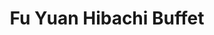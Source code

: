 ---
layout: place
title: "Fu Yuan Hibachi Buffet"
permalink: /indiana/plainfield/fu-yuan-hibachi-buffet.html
stateAbbr: IN
stateName: Indiana
cityName: Plainfield
place_id: ChIJ2cQVVkmkbIgRZgoOlogFiKs
photos:
  - name: >-
      places/ChIJ2cQVVkmkbIgRZgoOlogFiKs/photos/AeeoHcKl4Hx7qQ7hXmPhc2FjNjGJxl3uqOGB0fPLUBAwG2gDNVs8faVGQlakPCRIrSRs2gdKrvrp3cVylaCV2vtMD6Kb_eIeYa8DZoxmoEZSf7jbw6VgcLzFgrqRw-Ro0y-C-86eE-2epwAFjvH6BfmzcFotimUkoLre8DSLbZxtFmI4sg_9T7OPJ7IkKFN4rTaLagD0v2F_gcQu-8yogfovaQjgfZwwSLtzbtBCcvCwIMr-B5lm5WfrENPYFvcIw0q8K0xu62F2_GJ4TUBg-RxARBPHAbeGi9X2MrqlfM0bvK3mszNx3dIIqwUAYVIy82wkBwTHUkFxLGi-WnI-SSUyFvuuM5OltT6XHLqOdXAm5zqCysbzt8JoqEoaWGHUSRnDUV0o6s9brLfjtVXiLyQi-GlRDdNpqrmRVTi_iWiQZAU
    widthPx: 4032
    heightPx: 3024
    authorAttributions:
      - displayName: Maria143 Enrique
        uri: https://maps.google.com/maps/contrib/110686748679157238791
        photoUri: >-
          https://lh3.googleusercontent.com/a-/ALV-UjUaHAC8H-JRgkRDiDsHJSXZGW76i08fDTtLHqKvBY1lx2LR1lgC=s100-p-k-no-mo
    flagContentUri: >-
      https://www.google.com/local/imagery/report/?cb_client=maps_api_places.places_api&image_key=!1e10!2sCIHM0ogKEICAgIDE7am0NA&hl=en-US
    googleMapsUri: >-
      https://www.google.com/maps/place//data=!3m4!1e2!3m2!1sCIHM0ogKEICAgIDE7am0NA!2e10!4m2!3m1!1s0x886ca4495615c4d9:0xab880588960e0a66
  - name: >-
      places/ChIJ2cQVVkmkbIgRZgoOlogFiKs/photos/AeeoHcJ-bmTwsd0bF4ZXWdbcxwUZ_nX49Cwd5dnFp7SqeM_3iUXDDA083znP9BkaDoYV3_iaGGvXpmPZQvChqoExC9-nJEgKy-Mv7YQymfgnn1LmnfOiPSkL2kgwLJqhW_vQGOInNedFNEhDZLSgaPm1cBtc-gggj48gxE6jr__0RPrm3Mxz9OXbihtqZWNnCo6POi9is_4aVBr50GuxdFVqClP1SMu9giYcaEvo7Mv4CNqC1wg0tL1btEcwvNGTYxG3vpXQBGy1LZUfkfC-NKWtySm6mY6-qJqPmCha3c5fw9rt-vUtKlgYq03dxzqnQVleNWBR59PpHiWxjp8wG4SEX3CM186Rv9pyBBmQwyGbLg_3VVJTINY68GVhO6uwefytQCHsX_C1Ps4JavN32BJCsRei0HIHQVwgR4j5Orx6vFBjCQ
    widthPx: 4032
    heightPx: 3024
    authorAttributions:
      - displayName: Nooroodin84
        uri: https://maps.google.com/maps/contrib/110365450446427215090
        photoUri: >-
          https://lh3.googleusercontent.com/a-/ALV-UjUJVDbUi81cpXRBpBf4GZ9-XBE9WhpQwAgeQ8r-OBVPdUAQtJ01Jw=s100-p-k-no-mo
    flagContentUri: >-
      https://www.google.com/local/imagery/report/?cb_client=maps_api_places.places_api&image_key=!1e10!2sCIHM0ogKEICAgIDhspPaMQ&hl=en-US
    googleMapsUri: >-
      https://www.google.com/maps/place//data=!3m4!1e2!3m2!1sCIHM0ogKEICAgIDhspPaMQ!2e10!4m2!3m1!1s0x886ca4495615c4d9:0xab880588960e0a66
  - name: >-
      places/ChIJ2cQVVkmkbIgRZgoOlogFiKs/photos/AeeoHcKnfajbPHRJNbuioCPPNvVkUzvavy81CHUlw20ISOb985E2uD--YGS7OGRLrRDKs4AoVayCzhCWfBvyTJkxX97rVPT4uUmnXllI7HNrp1aT_E6zAokrJ0Ff3lmm9dyB7kPOba_sLcWDdq6sVBW1gxj3nX1390Pcc0uqcOKIlJbskzstTBHmhd52QQWKT-wdBUtLgQSfxGyvrbMLD_T9ogU4gmu9r4xqY8wXpajfLbCfP8BDfl-942mW5Jx7GCPL9PPrCe02bp2HEJSVXP7wr2ddI3ld9nssNUjB0iCgNkZ6ht6uxj4I3d_fbkEpMgr2bCkHEwOMcINhjnw6PX84gQkMKFP1x5s_CHIw-tIYdBdOCwZZV5r3QoA3ohwSNe6b1bjCkc_FceYfiPerbDjxeffCDwLqVoOwnpHqWkZ8FVD_eg
    widthPx: 4000
    heightPx: 3000
    authorAttributions:
      - displayName: Magnificent Smith
        uri: https://maps.google.com/maps/contrib/101244357212095388650
        photoUri: >-
          https://lh3.googleusercontent.com/a/ACg8ocJnhJ3xLso2Gw9L1dktd4FameGQjZkEAVoyjwe3KPujhrkc-w=s100-p-k-no-mo
    flagContentUri: >-
      https://www.google.com/local/imagery/report/?cb_client=maps_api_places.places_api&image_key=!1e10!2sCIHM0ogKEICAgIDn0e_WPw&hl=en-US
    googleMapsUri: >-
      https://www.google.com/maps/place//data=!3m4!1e2!3m2!1sCIHM0ogKEICAgIDn0e_WPw!2e10!4m2!3m1!1s0x886ca4495615c4d9:0xab880588960e0a66
  - name: >-
      places/ChIJ2cQVVkmkbIgRZgoOlogFiKs/photos/AeeoHcKgNjxddG4ELqCoNU1UGL5DyHGs15MXn7q4fbhfwMigJk2AdaZzaYVPzxGHuhYAvOmGhVevQ92dUhzMWdfZz11zK2lZyc0zyPAjeHRFqo1Jl1KFL-cBc5jAU1JhjaBRH8i3CXM6YfD3rFCG2wxdidhfaEx5h9nJ_ZiVAa2xbZRhcUtggzrsxiu4NivrWGLYE6Z5cJveyRtiWjTcGokCDONhzrShD9ukD-UQQpJ17UlnielxjsRMaSZtbf89FRI2vmXRUm4QZs-QXuKkQwjVR2byEsaxV0tJhVaNSs__FYWUAo0o3k-slTYBq2m185ZVjsE4Jo03_PoDaEWFdeFwDZHBZvZ1gCmyvIh8DXRnxOttV7DxGfXhOKcUvJORrNdiiWgZVNYRCKD5n4G5rdknogVglfNN-wpRdSUIqtWfVTwpyQ
    widthPx: 4080
    heightPx: 3072
    authorAttributions:
      - displayName: MC
        uri: https://maps.google.com/maps/contrib/105441240955004363983
        photoUri: >-
          https://lh3.googleusercontent.com/a-/ALV-UjWxNQ_ItlIL12YZNEiGwM2p9CRZynrBpovJG5VQcAvAKwQP3a7r=s100-p-k-no-mo
    flagContentUri: >-
      https://www.google.com/local/imagery/report/?cb_client=maps_api_places.places_api&image_key=!1e10!2sCIHM0ogKEICAgICbqcaceg&hl=en-US
    googleMapsUri: >-
      https://www.google.com/maps/place//data=!3m4!1e2!3m2!1sCIHM0ogKEICAgICbqcaceg!2e10!4m2!3m1!1s0x886ca4495615c4d9:0xab880588960e0a66
  - name: >-
      places/ChIJ2cQVVkmkbIgRZgoOlogFiKs/photos/AeeoHcI2PUa7lGmWb4o3ALnnhYyMomm-lTRFGNpyu1XiAI1LRvPrSNNj6Xm1M1boLFtk2orVeLapLy1ddJZdqtkQN28QfMKNH8GaX03WutPasAs0smpmZwNRxGUjeTltpVdLTvrbJd4I1RqbyTlQFEBSk-_Zae9BtoumzWXN5TvPYBE47kEc2xUBqXmBGEW560IQfMXoTbzCgQ5kF9FxT6UROSUW__Pm8UG41Rj-nfxUqZcoUDlgbRE8XTFGJlr-5nSAooIUgJ-5L6P4Cfho7KVWcfjagIkFOxAFtvCumpEvQMj3QNwPlJhsxrFjIbzlxmbiqC-GxtN-NLRcX6QzssegAae6mbcmlia7E-eXcAc3eSlmOgsFMddwIAR6oWpU1eYr1I_xZpzvcHMbNtfi8ShHUtTnEJCw-3tjt_I4Qs7lx0rrAw
    widthPx: 4032
    heightPx: 1908
    authorAttributions:
      - displayName: John Patton
        uri: https://maps.google.com/maps/contrib/109563920437519386004
        photoUri: >-
          https://lh3.googleusercontent.com/a-/ALV-UjWvn9PbbF-WqYyrnp9-9aRLYVM52-Mos1XS_bzwzxRDXI9cWafU0g=s100-p-k-no-mo
    flagContentUri: >-
      https://www.google.com/local/imagery/report/?cb_client=maps_api_places.places_api&image_key=!1e10!2sCIHM0ogKEICAgID23sj_Yw&hl=en-US
    googleMapsUri: >-
      https://www.google.com/maps/place//data=!3m4!1e2!3m2!1sCIHM0ogKEICAgID23sj_Yw!2e10!4m2!3m1!1s0x886ca4495615c4d9:0xab880588960e0a66
  - name: >-
      places/ChIJ2cQVVkmkbIgRZgoOlogFiKs/photos/AeeoHcKv6y6H3qaJZGjSp6v3wqDqqggoB5AzDbzCIwD3IRsfu4xoBoskTrMu9x87cKnHfWSXIjB-zTxGqWhJqYz65Pq2n-M9Pwh3z4W7K3f9DfypffSM09OqW_n5dxD7HyetvMBKCkolfG5G6tAFGNVLreCfWOVfn5r7e48HNgMvoBHciz6__NPHOlt9cgWM2hgYGzv0dU9jFdhfhCB8NNNrBU_AaCCff_YJBCZfY7KcavSMKTjIvhQZZxdq79xt1GPySnuLjzem1IbdmIaLcCgpu495VwyCKRNIXF4ksBB37BXfn-bQXB_wanadlaVoiRgWQeQTxRAzxhBrmc5tvSuCRTl_CQPg7iYlyujPFmoOb3HC1zPe3OD4lw2jrmzw-X7Rg-3QhmSTOICxKeYOpHsd_w-vC49h1NYrUmS96xPw7U47hQ
    widthPx: 4080
    heightPx: 3072
    authorAttributions:
      - displayName: Daniel Watson
        uri: https://maps.google.com/maps/contrib/105147023118361223522
        photoUri: >-
          https://lh3.googleusercontent.com/a-/ALV-UjUA7Dz7g286MoZ2acOrqppfVi9SollvuYf-Q3eGZRi2qhTxgDNcPg=s100-p-k-no-mo
    flagContentUri: >-
      https://www.google.com/local/imagery/report/?cb_client=maps_api_places.places_api&image_key=!1e10!2sCIHM0ogKEICAgICT09_VEA&hl=en-US
    googleMapsUri: >-
      https://www.google.com/maps/place//data=!3m4!1e2!3m2!1sCIHM0ogKEICAgICT09_VEA!2e10!4m2!3m1!1s0x886ca4495615c4d9:0xab880588960e0a66
  - name: >-
      places/ChIJ2cQVVkmkbIgRZgoOlogFiKs/photos/AeeoHcICglXjCk-PYYplkHK7TwUMXNLTk9NAGOyJjrrn68EZ1AO3zlHATJO9GVXhTnaIY9-rukBC8tgKXCNZqTTPnvWr49ENoUjsx40GNhtGV6k0RXh6lvUUMXB_kqtCmdYEcvcWC8J3Wxk6JHEICEJpstZrvY9xTOvmKohrfAJRKvxJshPNYwHseroego0JiN4GY-JyN9N5xZZ1TJzGexw5cRv_HAdlgJfYF0J_A0vdTkA5bVvUcw4Uib2xMIPLZ5BnQQ55K4PunGsQms7w-uBaKZ0BEgJhlTwPQ1SepeVwpmyzDVyqI8aWAXLj4D27YvFzn68rzM4IaZrF489ZQh2Qp4aFIBumDWIquWEGYiu9CWe0I7pYR0bBO-_tfAEQUw76YeUA2RIsvC1xW3kAaW0LaDfIapFVPcGyv4HkTKlFs4VJuw
    widthPx: 3468
    heightPx: 4624
    authorAttributions:
      - displayName: Jesse Felmy
        uri: https://maps.google.com/maps/contrib/113421734768186138766
        photoUri: >-
          https://lh3.googleusercontent.com/a-/ALV-UjXz4YiiWnpDPrBBRQqGArAxqqPT4qv-ShBbkolYRX3WytIW7CXH=s100-p-k-no-mo
    flagContentUri: >-
      https://www.google.com/local/imagery/report/?cb_client=maps_api_places.places_api&image_key=!1e10!2sCIHM0ogKEICAgICWvPDFNg&hl=en-US
    googleMapsUri: >-
      https://www.google.com/maps/place//data=!3m4!1e2!3m2!1sCIHM0ogKEICAgICWvPDFNg!2e10!4m2!3m1!1s0x886ca4495615c4d9:0xab880588960e0a66
  - name: >-
      places/ChIJ2cQVVkmkbIgRZgoOlogFiKs/photos/AeeoHcI-qs5cGZWKJxZC_5QvUKrmZfRBCsf0Glx7UtmjiDAxEcoFQH3RxmgJPTfqQlpVFtRzySLgeIF0amcCyamtrx-BJBtuUR6NZpvq9Yee_4-j3nS9sexbWQG0NmcQG9hiREVGOuE7SrTrfIeSExrewqz05a08x4_tGAtZW_AAt3_XmoiUl3qVnhF1zMyW2BEYWZIwlirCnvxWYwLPldAIJ6eWLS2gZV62ilhYuvADYJtXbPj3OH94-7LbScIjSoAVz9-sIj2R7xCulbg9Uap7CFmzn7czXlBLYI0dW0WXne8ew3ek5grwSgyRWp1FUyrIQmGXeMxZOUgSQ07jyR8x7OzQX0loIJQmEqx50gwAKTsaG3PezounkkInER51jJ6YsNBfmZ5no243D6qcn55wRYDzAhGJMmx3wOyDTzN811DPaZOb
    widthPx: 4032
    heightPx: 3024
    authorAttributions:
      - displayName: Diana Voloshyna
        uri: https://maps.google.com/maps/contrib/109435972479917259777
        photoUri: >-
          https://lh3.googleusercontent.com/a-/ALV-UjW8H9oS1iHZewK1NM-CM73_qbNYPOZefTX7XMubr5Ch2-pLwByuqQ=s100-p-k-no-mo
    flagContentUri: >-
      https://www.google.com/local/imagery/report/?cb_client=maps_api_places.places_api&image_key=!1e10!2sCIHM0ogKEICAgIDmzr_0lAE&hl=en-US
    googleMapsUri: >-
      https://www.google.com/maps/place//data=!3m4!1e2!3m2!1sCIHM0ogKEICAgIDmzr_0lAE!2e10!4m2!3m1!1s0x886ca4495615c4d9:0xab880588960e0a66
  - name: >-
      places/ChIJ2cQVVkmkbIgRZgoOlogFiKs/photos/AeeoHcKKdc5tObaZa_amfw4qVPZUua7XXUfVDMDvF-x45SlD11dgiT0PkSocDUN9OiszbPfmemyhOszhsMNXLXWnkxZlPrPlVWxz18wMh_sqXf1wdpXV8iK78h2-6a_2mEb-IqDy_ipDPxtJsSi_bIUsM7lBrR1Z8HK3s9npVAFAFEB-iNF8Cq5_gsMrfmK6PwWkBo3OHz_fJdIclHSV81GAvhLNC8AScXeMuAwMnqAR74nqhnmmqn1WxoP-DQFadM_G3p5zGKfbdJ2Sy1jTz9Y-GWpYEdGWBSbpGKy93DnExb3EqN0viJzkaFsK4n8b2uJp6vZrk6fIDdaPPCX4UP8SulhNQoNzgIUaxg2bx1hYInhnImJ6-DAnoyZ4vm62V8u0O66YQucqKy8X_7H2xuPYppUTrL-LK9FBXhnZj7lDqhkwjw
    widthPx: 2268
    heightPx: 4032
    authorAttributions:
      - displayName: Ariale Schell
        uri: https://maps.google.com/maps/contrib/102929599524455777473
        photoUri: >-
          https://lh3.googleusercontent.com/a-/ALV-UjVe5vlAFI_If6-RCiWsoQj8JgJdm9Syn8X8bxENFDqivhKa7slEbw=s100-p-k-no-mo
    flagContentUri: >-
      https://www.google.com/local/imagery/report/?cb_client=maps_api_places.places_api&image_key=!1e10!2sCIHM0ogKEICAgIChj-iPNw&hl=en-US
    googleMapsUri: >-
      https://www.google.com/maps/place//data=!3m4!1e2!3m2!1sCIHM0ogKEICAgIChj-iPNw!2e10!4m2!3m1!1s0x886ca4495615c4d9:0xab880588960e0a66
  - name: >-
      places/ChIJ2cQVVkmkbIgRZgoOlogFiKs/photos/AeeoHcJDltdtpsmF4FrLfL3DigvvjWVpmtsPB1pqPNU6tWX2o_3iC0ctC_8AF4RfEHW-iteK-9iBiCDUwEtYO-kIeWvPUIaBx2amorf_zmCiPisHGyYRKf1mQziEcb1W0mH7qmsj75x0lDIcXAmAVv3HYYSjRBRVQXEkN5oVGKTJIIUJemE-URmbeMk6r04MreBfYX1qLDM5U5fZ4SR8FfdZ_qaZ7lYwFTyVKXlHaDLQQKfRmaL8dZ2SiLGOIDfyDIZgjWw_-a-saf0yTvd7UtWcBGDb7rrLjeNyBWr4h4uTa5kfSfVNSZgYoKQS7-I1T0PyegbbNGPOpqgJyr82UIbcqLytpPlqNDVSeXSD7aT6bffu9B_WKxnUVFL2AeF6UHLnFXq6oUS8llboIWa8n3P4917SYzNg3-b61QWMvTFPltUWa5Gs
    widthPx: 4032
    heightPx: 3024
    authorAttributions:
      - displayName: Flighest One
        uri: https://maps.google.com/maps/contrib/117621040524208925489
        photoUri: >-
          https://lh3.googleusercontent.com/a-/ALV-UjUWDepJGVysUD-74EAjTXE53aQsHqbsj4svVdCENbW0KONuLZnJ7w=s100-p-k-no-mo
    flagContentUri: >-
      https://www.google.com/local/imagery/report/?cb_client=maps_api_places.places_api&image_key=!1e10!2sCIHM0ogKEICAgIDE5b_snwE&hl=en-US
    googleMapsUri: >-
      https://www.google.com/maps/place//data=!3m4!1e2!3m2!1sCIHM0ogKEICAgIDE5b_snwE!2e10!4m2!3m1!1s0x886ca4495615c4d9:0xab880588960e0a66
address: 2535 E Main St, Plainfield, IN 46168, USA
street: 2535 E Main St
city: Plainfield
state: IN
zip: '46168'
country: USA
neighborhood: null
latitude: '39.713625'
longitude: '-86.362457'
accessibility_options:
  wheelchairAccessibleParking: true
  wheelchairAccessibleEntrance: true
  wheelchairAccessibleRestroom: true
  wheelchairAccessibleSeating: true
business_status: OPERATIONAL
name: Fu Yuan Hibachi Buffet
google_maps_links:
  directionsUri: >-
    https://www.google.com/maps/dir//''/data=!4m7!4m6!1m1!4e2!1m2!1m1!1s0x886ca4495615c4d9:0xab880588960e0a66!3e0
  placeUri: https://maps.google.com/?cid=12360135261509519974
  writeAReviewUri: >-
    https://www.google.com/maps/place//data=!4m3!3m2!1s0x886ca4495615c4d9:0xab880588960e0a66!12e1
  reviewsUri: >-
    https://www.google.com/maps/place//data=!4m4!3m3!1s0x886ca4495615c4d9:0xab880588960e0a66!9m1!1b1
  photosUri: >-
    https://www.google.com/maps/place//data=!4m3!3m2!1s0x886ca4495615c4d9:0xab880588960e0a66!10e5
primary_type: Japanese Restaurant
opening_hours:
  regular: null
  current: null
secondary_opening_hours:
  regular:
    weekdayDescriptions: null
    type: null
  current:
    weekdayDescriptions: null
    type: null
phone: (317) 742-5558
price_level: PRICE_LEVEL_MODERATE
price_range: $10 &ndash; $20
rating: '4.0'
rating_count: 1845
website: https://fuyuanhibachi.shop/
description: >-
  Japanese BBQ house with an expansive lunch & dinner buffet including sushi &
  fried rice dishes.
reviews:
  - name: >-
      places/ChIJ2cQVVkmkbIgRZgoOlogFiKs/reviews/ChZDSUhNMG9nS0VJQ0FnSUNicWNhY0NnEAE
    relativePublishTimeDescription: 8 months ago
    rating: 2
    text:
      text: >-
        Well let's start with the good part. I went on a Sunday for lunch. 
        Dessert was good and each dish was served hot. Now to the ugh part.
        Every dish didn't look like it had any care when cooked. The taste was
        definitely missing something. My favorite Chinese take out has more love
        given to it. The sushi looked like it sat there for a while.  I tried
        the hibachi where you get your own ingredients expecting you made
        something yummy but my first bite I spit it in my napkin. I didn't
        bother to just go with swallowing it.    Seafood was plentiful but small
        in comparison.  General Tai's and coconut shrimp were overdone and too
        much breading.  Noodles were bland and small.  Soup was basic and again
        lacked flavor.  I wasn't feeling the Chinese food so went with
        American.  What could go wrong right?  Mac and cheese was cold and
        mashed potatoes definitely had the came out of a bag taste. Gravy did as
        well. I'd get new chefs. I'm not sure how this place gets amazing
        reviews.  For me to come all the way to Plainfield I truly expected
        something much better. I won't be back. I'd travel up north or south to
        get something more edible for the money.
      languageCode: en
    originalText:
      text: >-
        Well let's start with the good part. I went on a Sunday for lunch. 
        Dessert was good and each dish was served hot. Now to the ugh part.
        Every dish didn't look like it had any care when cooked. The taste was
        definitely missing something. My favorite Chinese take out has more love
        given to it. The sushi looked like it sat there for a while.  I tried
        the hibachi where you get your own ingredients expecting you made
        something yummy but my first bite I spit it in my napkin. I didn't
        bother to just go with swallowing it.    Seafood was plentiful but small
        in comparison.  General Tai's and coconut shrimp were overdone and too
        much breading.  Noodles were bland and small.  Soup was basic and again
        lacked flavor.  I wasn't feeling the Chinese food so went with
        American.  What could go wrong right?  Mac and cheese was cold and
        mashed potatoes definitely had the came out of a bag taste. Gravy did as
        well. I'd get new chefs. I'm not sure how this place gets amazing
        reviews.  For me to come all the way to Plainfield I truly expected
        something much better. I won't be back. I'd travel up north or south to
        get something more edible for the money.
      languageCode: en
    authorAttribution:
      displayName: MC
      uri: https://www.google.com/maps/contrib/105441240955004363983/reviews
      photoUri: >-
        https://lh3.googleusercontent.com/a-/ALV-UjWxNQ_ItlIL12YZNEiGwM2p9CRZynrBpovJG5VQcAvAKwQP3a7r=s128-c0x00000000-cc-rp-mo-ba6
    publishTime: '2024-07-28T18:00:16.974536Z'
    flagContentUri: >-
      https://www.google.com/local/review/rap/report?postId=ChZDSUhNMG9nS0VJQ0FnSUNicWNhY0NnEAE&d=17924085&t=1
    googleMapsUri: >-
      https://www.google.com/maps/reviews/data=!4m6!14m5!1m4!2m3!1sChZDSUhNMG9nS0VJQ0FnSUNicWNhY0NnEAE!2m1!1s0x886ca4495615c4d9:0xab880588960e0a66
  - name: >-
      places/ChIJ2cQVVkmkbIgRZgoOlogFiKs/reviews/ChZDSUhNMG9nS0VJQ0FnTUNBbGZ2akhBEAE
    relativePublishTimeDescription: 2 months ago
    rating: 2
    text:
      text: >-
        The staff were friendly! The bathrooms were not so appealing. There was
        literal duct tape holding things together in the bathroom. The
        restaurant itself was not bad as far as decorations and environment go.
        There was a nasty smell near the table my family and I were sitting at.
        It smelled like sewage. Not a fun smell, glad it didn't make an
        appearance until we finished eating. The food... none of it was hot.
        None of it had flavor and it was chewy. I didn't finish my plate because
        it just wasn't good and I was a bit fearful of getting sick because the
        hot food was not hot. The buffet line did not have any food labeled and
        there was a long hair stuck to one of the serving tongs in one of the
        food dishes. The cost is kind of expensive for the quality of food
        you're getting. The bill came out to $50 and some change for two adults
        and a child plus the cost of drinks. This totals around $15 and some
        change per adult. The food was not worth this. I came here because it
        was rated 4 stars.. after eating here, I have no idea why! Won't be
        returning.
      languageCode: en
    originalText:
      text: >-
        The staff were friendly! The bathrooms were not so appealing. There was
        literal duct tape holding things together in the bathroom. The
        restaurant itself was not bad as far as decorations and environment go.
        There was a nasty smell near the table my family and I were sitting at.
        It smelled like sewage. Not a fun smell, glad it didn't make an
        appearance until we finished eating. The food... none of it was hot.
        None of it had flavor and it was chewy. I didn't finish my plate because
        it just wasn't good and I was a bit fearful of getting sick because the
        hot food was not hot. The buffet line did not have any food labeled and
        there was a long hair stuck to one of the serving tongs in one of the
        food dishes. The cost is kind of expensive for the quality of food
        you're getting. The bill came out to $50 and some change for two adults
        and a child plus the cost of drinks. This totals around $15 and some
        change per adult. The food was not worth this. I came here because it
        was rated 4 stars.. after eating here, I have no idea why! Won't be
        returning.
      languageCode: en
    authorAttribution:
      displayName: bre nicole
      uri: https://www.google.com/maps/contrib/113944160118888426162/reviews
      photoUri: >-
        https://lh3.googleusercontent.com/a/ACg8ocKHzPlByEa6IQCw38LWlIPZ4QZp7Dk2mRuomVu1njtvgVIoJA=s128-c0x00000000-cc-rp-mo
    publishTime: '2025-02-02T20:05:06.921382Z'
    flagContentUri: >-
      https://www.google.com/local/review/rap/report?postId=ChZDSUhNMG9nS0VJQ0FnTUNBbGZ2akhBEAE&d=17924085&t=1
    googleMapsUri: >-
      https://www.google.com/maps/reviews/data=!4m6!14m5!1m4!2m3!1sChZDSUhNMG9nS0VJQ0FnTUNBbGZ2akhBEAE!2m1!1s0x886ca4495615c4d9:0xab880588960e0a66
  - name: >-
      places/ChIJ2cQVVkmkbIgRZgoOlogFiKs/reviews/ChdDSUhNMG9nS0VJQ0FnSUN4dGZxSDNRRRAB
    relativePublishTimeDescription: a year ago
    rating: 5
    text:
      text: >-
        ABSOLUTELY LOVE THIS BUFFET! I always go here when in the area, I live a
        couple hours away and will always choose this restaurant when visiting.
        They have so many different options and it is not too bad of a price.
        The restaurant is always clean and very quiet. You are able to enjoy a
        nice meal here. The bacon chicken is fantastic and would recommend it
        100%. It is also kid-friendly who are picky eaters. They had mac and
        cheese and chicken nuggets when I visited last. You will not regret
        stopping by this location!
      languageCode: en
    originalText:
      text: >-
        ABSOLUTELY LOVE THIS BUFFET! I always go here when in the area, I live a
        couple hours away and will always choose this restaurant when visiting.
        They have so many different options and it is not too bad of a price.
        The restaurant is always clean and very quiet. You are able to enjoy a
        nice meal here. The bacon chicken is fantastic and would recommend it
        100%. It is also kid-friendly who are picky eaters. They had mac and
        cheese and chicken nuggets when I visited last. You will not regret
        stopping by this location!
      languageCode: en
    authorAttribution:
      displayName: Bean !
      uri: https://www.google.com/maps/contrib/112903871452033140177/reviews
      photoUri: >-
        https://lh3.googleusercontent.com/a-/ALV-UjVhlSAk013jRDbuI4s3lp1ThBCRDNqqNXM2jyLmXFEc1YQJkPEP=s128-c0x00000000-cc-rp-mo-ba5
    publishTime: '2023-05-22T19:10:23.238627Z'
    flagContentUri: >-
      https://www.google.com/local/review/rap/report?postId=ChdDSUhNMG9nS0VJQ0FnSUN4dGZxSDNRRRAB&d=17924085&t=1
    googleMapsUri: >-
      https://www.google.com/maps/reviews/data=!4m6!14m5!1m4!2m3!1sChdDSUhNMG9nS0VJQ0FnSUN4dGZxSDNRRRAB!2m1!1s0x886ca4495615c4d9:0xab880588960e0a66
  - name: >-
      places/ChIJ2cQVVkmkbIgRZgoOlogFiKs/reviews/ChdDSUhNMG9nS0VJQ0FnSUNmeEtXZXJRRRAB
    relativePublishTimeDescription: 3 months ago
    rating: 1
    text:
      text: >-
        We live close and have tried this place multiple times. Our last visit
        the food was dry and the sushi selection looked like it had set out all
        day. We picked other options and sat down. Our waitress was very pushy
        to take our plates and brought us the bill before we even got through
        our first plate. Saying you can pay now and was very pushy about it.
        Like she wanted us to leave as soon as possible it was very awkward. 
        Then I took my daughter to the bathroom and hoe I wish I would of took a
        picture of the disgusting seen. The bathroom looked like it was flooded
        toilet paper stuck on the floor really nasty.. I wish I would of seen
        the bathroom before we got food we would of never sat down.I would love
        to see the health department report for this restaurant no way they pass
        inspection.
      languageCode: en
    originalText:
      text: >-
        We live close and have tried this place multiple times. Our last visit
        the food was dry and the sushi selection looked like it had set out all
        day. We picked other options and sat down. Our waitress was very pushy
        to take our plates and brought us the bill before we even got through
        our first plate. Saying you can pay now and was very pushy about it.
        Like she wanted us to leave as soon as possible it was very awkward. 
        Then I took my daughter to the bathroom and hoe I wish I would of took a
        picture of the disgusting seen. The bathroom looked like it was flooded
        toilet paper stuck on the floor really nasty.. I wish I would of seen
        the bathroom before we got food we would of never sat down.I would love
        to see the health department report for this restaurant no way they pass
        inspection.
      languageCode: en
    authorAttribution:
      displayName: Jessica Harris
      uri: https://www.google.com/maps/contrib/100808004672806691414/reviews
      photoUri: >-
        https://lh3.googleusercontent.com/a/ACg8ocJjhhcjckB8-KfJjnbCMgsBhP_m-bb1KvSQhXYbK35Sf8ZiHQ=s128-c0x00000000-cc-rp-mo-ba2
    publishTime: '2024-12-26T03:27:40.678694Z'
    flagContentUri: >-
      https://www.google.com/local/review/rap/report?postId=ChdDSUhNMG9nS0VJQ0FnSUNmeEtXZXJRRRAB&d=17924085&t=1
    googleMapsUri: >-
      https://www.google.com/maps/reviews/data=!4m6!14m5!1m4!2m3!1sChdDSUhNMG9nS0VJQ0FnSUNmeEtXZXJRRRAB!2m1!1s0x886ca4495615c4d9:0xab880588960e0a66
  - name: >-
      places/ChIJ2cQVVkmkbIgRZgoOlogFiKs/reviews/ChdDSUhNMG9nS0VJQ0FnTUNBb1l2Sm5RRRAB
    relativePublishTimeDescription: 2 months ago
    rating: 2
    text:
      text: >-
        Sadly this seems like a place that made a lot of cost savings moves and
        survived but never recovered from 2020.

        The sushi was better than expected but the buffet food was bland and
        disappointing.

        The only mustard available was in the packets which sadly is always just
        all bitter with no heat. There were no chopsticks available and eating
        sushi with a fork is just wrong.

        My friend had some mussels and said they were watery. The chicken I had
        was tough.

        I hate to see a place like this in decline which is what I suspect.

        A side note, do not use the soy sauce on the table. Someone had poured
        salt in it and it was very salty. I politely informed the staff and they
        took it to dump, clean and refill.
      languageCode: en
    originalText:
      text: >-
        Sadly this seems like a place that made a lot of cost savings moves and
        survived but never recovered from 2020.

        The sushi was better than expected but the buffet food was bland and
        disappointing.

        The only mustard available was in the packets which sadly is always just
        all bitter with no heat. There were no chopsticks available and eating
        sushi with a fork is just wrong.

        My friend had some mussels and said they were watery. The chicken I had
        was tough.

        I hate to see a place like this in decline which is what I suspect.

        A side note, do not use the soy sauce on the table. Someone had poured
        salt in it and it was very salty. I politely informed the staff and they
        took it to dump, clean and refill.
      languageCode: en
    authorAttribution:
      displayName: XXAIX
      uri: https://www.google.com/maps/contrib/112714962930618682026/reviews
      photoUri: >-
        https://lh3.googleusercontent.com/a-/ALV-UjU2cYh2gx5MN1i9VbHNrnvck0mgLaWsi0XtGP_IJhEF-Ne4luM=s128-c0x00000000-cc-rp-mo
    publishTime: '2025-02-01T14:14:30.853316Z'
    flagContentUri: >-
      https://www.google.com/local/review/rap/report?postId=ChdDSUhNMG9nS0VJQ0FnTUNBb1l2Sm5RRRAB&d=17924085&t=1
    googleMapsUri: >-
      https://www.google.com/maps/reviews/data=!4m6!14m5!1m4!2m3!1sChdDSUhNMG9nS0VJQ0FnTUNBb1l2Sm5RRRAB!2m1!1s0x886ca4495615c4d9:0xab880588960e0a66
parking_options:
  freeParkingLot: true
  freeStreetParking: true
  paidStreetParking: false
  valetParking: false
payment_options:
  acceptsCreditCards: true
  acceptsDebitCards: true
  acceptsCashOnly: false
  acceptsNfc: true
allow_dogs: null
curbside_pickup: false
delivery: true
dine_in: true
good_for_children: true
good_for_groups: true
good_for_sports: false
live_music: false
menu_for_children: false
outdoor_seating: false
reservable: true
restroom: true
serves_beer: false
serves_breakfast: false
serves_brunch: null
serves_cocktails: false
serves_coffee: null
serves_dinner: true
serves_dessert: true
serves_lunch: true
serves_vegetarian_food: true
serves_wine: false
takeout: true

---